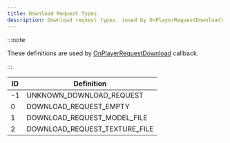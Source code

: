 ```yaml
---
title: Download Request Types
description: Download request types. (used by OnPlayerRequestDownload)
---
```


:::note

These definitions are used by [OnPlayerRequestDownload](../callbacks/OnPlayerRequestDownload) callback.

:::

| ID  | Definition                    |
| --- | ----------------------------- |
| -1  | UNKNOWN_DOWNLOAD_REQUEST      |
| 0   | DOWNLOAD_REQUEST_EMPTY        |
| 1   | DOWNLOAD_REQUEST_MODEL_FILE   |
| 2   | DOWNLOAD_REQUEST_TEXTURE_FILE |
